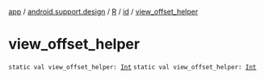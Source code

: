 [app](../../../index.md) / [android.support.design](../../index.md) / [R](../index.md) / [id](index.md) / [view_offset_helper](.)

# view_offset_helper

`static val view_offset_helper: `[`Int`](https://kotlinlang.org/api/latest/jvm/stdlib/kotlin/-int/index.html)
`static val view_offset_helper: `[`Int`](https://kotlinlang.org/api/latest/jvm/stdlib/kotlin/-int/index.html)